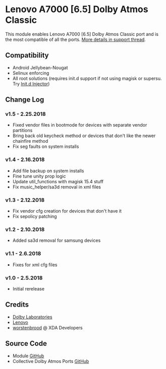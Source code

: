 # Lenovo A7000 [6.5] Dolby Atmos Classic
This module enables Lenovo A7000 [6.5] Dolby Atmos Classic port and is the most compatible of all the ports. [More details in support thread](https://forum.xda-developers.com/android/software/soundmod-axon-7-dolby-atmos-t3412342).

## Compatibility
* Android Jellybean-Nougat
* Selinux enforcing
* All root solutions (requires init.d support if not using magisk or supersu. Try [Init.d Injector](https://forum.xda-developers.com/android/software-hacking/mod-universal-init-d-injector-wip-t3692105))

## Change Log
### v1.5 - 2.25.2018
* Fixed vendor files in bootmode for devices with separate vendor partitions
* Bring back old keycheck method or devices that don't like the newer chainfire method
* Fix seg faults on system installs

### v1.4 - 2.16.2018
* Add file backup on system installs
* Fine tune unity prop logic
* Update util_functions with magisk 15.4 stuff
* Fix music_helper/sa3d removal in xml files

### v1.3 - 2.12.2018
* Fix vendor cfg creation for devices that don't have it
* Fix sepolicy patching

### v1.2 - 2.10.2018
* Added sa3d removal for samsung devices

### v1.1 - 2.6.2018
* Fixes for xml cfg files

### v1.0 - 2.5.2018
* Initial rerelease

## Credits
* [Dolby Laboratories](https://www.dolby.com/us/en/brands/dolby-atmos.html)
* [Lenovo](http://www3.lenovo.com/ae/en/smart-devices/c/Smart-devices)
* [worstenbrood](https://forum.xda-developers.com/member.php?u=981278) @ XDA Developers

## Source Code
* Module [GitHub](https://github.com/therealahrion/Dolby-Atmos-Lenovo-A7000-6.5)
* Collective Dolby Atmos Ports [GitHub](https://github.com/therealahrion/Collective-Dolby-Atmos-Ports)

